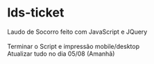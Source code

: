 # lds-ticket

Laudo de Socorro feito com JavaScript e JQuery <br><br>
Terminar o Script e impressão mobile/desktop <br>
Atualizar tudo no dia 05/08 (Amanhã)
